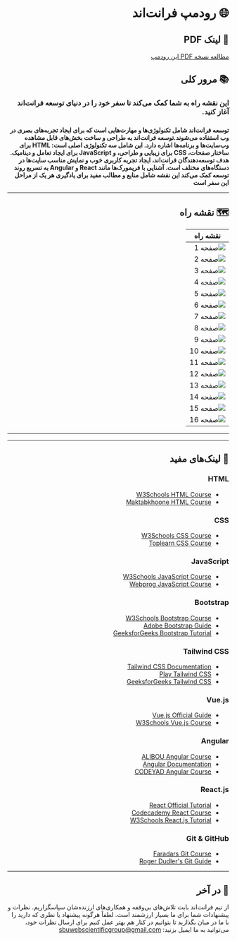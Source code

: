 <div dir="rtl">

# 🌐 رودمپ فرانت‌اند

## 📄 لینک PDF

[مطالعه نسخه PDF این رودمپ](https://sbu-web-scientific-group.github.io/Frontend_Roadmap/)

## 📚 مرور کلی

### **این نقشه راه به شما کمک می‌کند تا سفر خود را در دنیای توسعه فرانت‌اند آغاز کنید.**

###

****____**توسعه فرانت‌اند شامل تکنولوژی‌ها و مهارت‌هایی است که برای ایجاد تجربه‌های بصری در وب استفاده می‌شوند.توسعه فرانت‌اند به
طراحی و ساخت بخش‌های قابل مشاهده وب‌سایت‌ها و برنامه‌ها اشاره دارد. این شامل سه تکنولوژی اصلی است: HTML برای ساختار
صفحات، CSS برای زیبایی و طراحی، و JavaScript برای ایجاد تعامل و دینامیک. هدف توسعه‌دهندگان فرانت‌اند، ایجاد تجربه کاربری
خوب و نمایش مناسب سایت‌ها در دستگاه‌های مختلف است. آشنایی با فریمورک‌ها مانند React و Angular به تسریع روند توسعه کمک
می‌کند این نقشه شامل منابع و مطالب مفید برای یادگیری هر یک از مراحل این سفر است**____****

---

## 🗺️ **نقشه راه**

| **نقشه راه**                                                |
|-------------------------------------------------------------|
| ![صفحه 1](./images/Front-end-roadmap_240920_095759_1.jpg)   |
| ![صفحه 2](./images/Front-end-roadmap_240920_095759_2.jpg)   |
| ![صفحه 3](./images/Front-end-roadmap_240920_095759_3.jpg)   |
| ![صفحه 4](./images/Front-end-roadmap_240920_095759_4.jpg)   |
| ![صفحه 5](./images/Front-end-roadmap_240920_095759_5.jpg)   |
| ![صفحه 6](./images/Front-end-roadmap_240920_095759_6.jpg)   |
| ![صفحه 7](./images/Front-end-roadmap_240920_095759_7.jpg)   |
| ![صفحه 8](./images/Front-end-roadmap_240920_095759_8.jpg)   |
| ![صفحه 9](./images/Front-end-roadmap_240920_095759_9.jpg)   |
| ![صفحه 10](./images/Front-end-roadmap_240920_095759_10.jpg) |
| ![صفحه 11](./images/Front-end-roadmap_240920_095759_11.jpg) |
| ![صفحه 12](./images/Front-end-roadmap_240920_095759_12.jpg) |
| ![صفحه 13](./images/Front-end-roadmap_240920_095759_13.jpg) |
| ![صفحه 14](./images/Front-end-roadmap_240920_095759_14.jpg) |
| ![صفحه 15](./images/Front-end-roadmap_240920_095759_15.jpg) |
| ![صفحه 16](./images/Front-end-roadmap_240920_095759_16.jpg) |

---
---

## 🔗 لینک‌های مفید

### **HTML**

- [W3Schools HTML Course](https://www.w3schools.com/html/)
- [Maktabkhoone HTML Course](https://maktabkhooneh.org/courses/html/)

### **CSS**

- [W3Schools CSS Course](https://www.w3schools.com/css/)
- [Toplearn CSS Course](https://toplearn.com/courses/175)

### **JavaScript**

- [W3Schools JavaScript Course](https://www.w3schools.com/js/)
- [Webprog JavaScript Course](https://webprog.ir/courses/javascript)

### **Bootstrap**

- [W3Schools Bootstrap Course](https://www.w3schools.com/bootstrap/)
- [Adobe Bootstrap Guide](https://www.adobe.com/devnet/bootstrap.html)
- [GeeksforGeeks Bootstrap Tutorial](https://www.geeksforgeeks.org/bootstrap-tutorials/)

### **Tailwind CSS**

- [Tailwind CSS Documentation](https://tailwindcss.com/docs)
- [Play Tailwind CSS](https://play.tailwindcss.com/)
- [GeeksforGeeks Tailwind CSS](https://www.geeksforgeeks.org/tailwind-css/)

### **Vue.js**

- [Vue.js Official Guide](https://vuejs.org/v2/guide/)
- [W3Schools Vue.js Course](https://www.w3schools.com/vue/)

### **Angular**

- [ALIBOU Angular Course](https://alibou.com/angular)
- [Angular Documentation](https://angular.io/docs)
- [CODEYAD Angular Course](https://codeyad.com/course/angular/)

### **React.js**

- [React Official Tutorial](https://reactjs.org/tutorial/tutorial.html)
- [Codecademy React Course](https://www.codecademy.com/learn/react-101)
- [W3Schools React.js Tutorial](https://www.w3schools.com/react/)

### **Git & GitHub**

- [Faradars Git Course](https://faradars.org/courses/fv9828-git-github)
- [Roger Dudler's Git Guide](https://rogerdudler.github.io/git-guide/)

---

## 🚀 در آخر


از تیم فرانت‌اند بابت تلاش‌های بی‌وقفه و همکاری‌های ارزنده‌شان سپاسگزاریم. نظرات و پیشنهادات شما برای ما بسیار ارزشمند است. لطفاً هرگونه پیشنهاد یا نظری که دارید را با ما در میان بگذارید تا بتوانیم در کنار هم بهتر عمل کنیم
برای ارسال نظرات خود، می‌توانید به ما ایمیل بزنید: sbuwebscientificgroup@gmail.com
</div>
